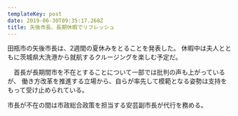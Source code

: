 ```yaml
---
templateKey: post
date: 2019-06-30T09:35:17.268Z
title: 矢後市長、長期休暇でリフレッシュ
---
```

田瓶市の矢後市長は、2週間の夏休みをとることを発表した。 休暇中は夫人とともに茨城県大洗港から就航するクルージングを楽しむ予定だ。

　首長が長期間市を不在とすることについて一部では批判の声も上がっているが、 働き方改革を推進する立場から、自らが率先して模範となる姿勢は支持をもって受け止められている。

市長が不在の間は市政総合政策を担当する安芸副市長が代行を務める。